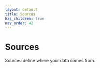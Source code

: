 ```yaml
---
layout: default
title: Sources
has_children: true
nav_order: 42
---
```


# Sources

Sources define where your data comes from.
